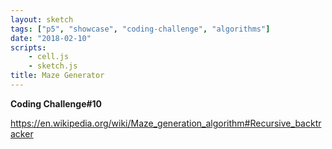 ```yaml
---
layout: sketch
tags: ["p5", "showcase", "coding-challenge", "algorithms"]
date: "2018-02-10"
scripts: 
    - cell.js
    - sketch.js
title: Maze Generator
---
```


**Coding Challenge#10**

<https://en.wikipedia.org/wiki/Maze_generation_algorithm#Recursive_backtracker>